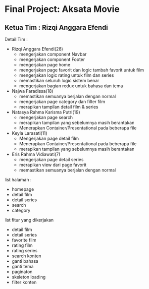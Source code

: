 # Final Project: Aksata Movie

## Ketua Tim : Rizqi Anggara Efendi
Detail Tim : 
- Rizqi Anggara Efendi(28)
  - mengerjakan component Navbar
  - mengerjakan component Footer
  - mengerjakan page home
  - mengerjakan page favorit dan logic tambah favorit untuk film
  - mengerjakan logic rating untuk film dan series
  - memastikan seluruh logic sistem benar
  - mengerjakan bagian redux untuk bahasa dan tema
- Najwa Faradissa(18)
  - memastikan semuanya berjalan dengan normal
  - mengerjakan page category dan filter film
  - merapikan tampilan detail film & series
- Natasya Rahma Karisma Putri(19)
  - mengerjakan page search
  - merapikan tampilan yang sebelumnya masih berantakan
  - Menerapkan Container/Presentational pada beberapa file
- Keyla Larasati(11)
  - Mengerjakan page detail film
  - Menerapkan Container/Presentational pada beberapa file
  - merapikan tampilan yang sebelumnya masih berantakan
- Eris Rahma Vidiawati(7)
  - mengerjakan page detail series
  - merapikan view dari page favorit
  - memastikan semuanya berjalan dengan normal

list halaman :
- homepage
- detail film
- detail series
- search
- category

list fitur yang dikerjakan 
- detail film
- detail series
- favorite film
- rating film
- rating series
- search konten
- ganti bahasa
- ganti tema
- paginaton
- skeleton loading
- filter konten
